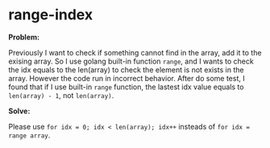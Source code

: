 # range-index

**Problem:**

Previously I want to check if something cannot find in the array, add it to the exising array. So I use golang built-in function `range`, and I wants to check the idx equals to the len(array) to check the element is not exists in the array. However the code run in incorrect behavior. After do some test, I found that if I use built-in `range` function, the lastest idx value equals to `len(array) - 1`, not `len(array)`.

**Solve:**

Please use `for idx = 0; idx < len(array); idx++` insteads of `for idx = range array`.
